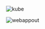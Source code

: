 ![kube](https://user-images.githubusercontent.com/65948438/135711962-f98f91f8-c7d6-488d-8be5-719794c145e6.png)

![webappout](https://user-images.githubusercontent.com/65948438/135711905-83fc9a4d-8877-4f54-8103-bd07e5588f10.png)
